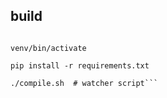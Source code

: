 build
-----
```virtualenv venv

venv/bin/activate

pip install -r requirements.txt

./compile.sh  # watcher script```
